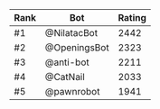 Rank|Bot|Rating
---|---|---
#1|@NilatacBot|2442
#2|@OpeningsBot|2323
#3|@anti-bot|2211
#4|@CatNail|2033
#5|@pawnrobot|1941
